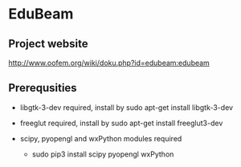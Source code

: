 # EduBeam

## Project website
http://www.oofem.org/wiki/doku.php?id=edubeam:edubeam

## Prerequsities
* libgtk-3-dev required, install by sudo apt-get install libgtk-3-dev
* freeglut required, install by sudo apt-get install freeglut3-dev


* scipy, pyopengl and wxPython modules required
  * sudo pip3 install scipy pyopengl wxPython

